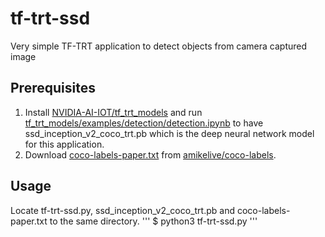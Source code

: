 # tf-trt-ssd
Very simple TF-TRT application to detect objects from camera captured image

## Prerequisites
1. Install [NVIDIA-AI-IOT/tf_trt_models](https://github.com/NVIDIA-AI-IOT/tf_trt_models) and run [tf_trt_models/examples/detection/detection.ipynb](https://github.com/NVIDIA-AI-IOT/tf_trt_models/blob/master/examples/detection/detection.ipynb) to have ssd_inception_v2_coco_trt.pb which is the deep neural network model for this application.
1. Download [coco-labels-paper.txt](https://github.com/amikelive/coco-labels/blob/master/coco-labels-paper.txt) from [amikelive/coco-labels](https://github.com/amikelive/coco-labels).

## Usage
Locate tf-trt-ssd.py, ssd_inception_v2_coco_trt.pb and coco-labels-paper.txt to the same directory.
'''
$ python3 tf-trt-ssd.py
'''
